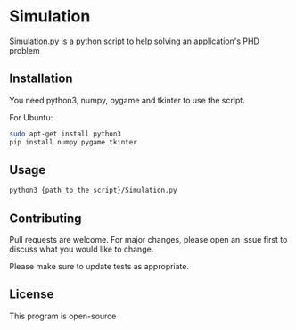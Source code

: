 # Simulation

Simulation.py is a python script to help solving an application's PHD problem

## Installation

You need python3, numpy, pygame and tkinter to use the script.

For Ubuntu:
```bash
sudo apt-get install python3
pip install numpy pygame tkinter
```

## Usage

```bash
python3 {path_to_the_script}/Simulation.py
```

## Contributing
Pull requests are welcome. For major changes, please open an issue first to discuss what you would like to change.

Please make sure to update tests as appropriate.

## License
This program is open-source
